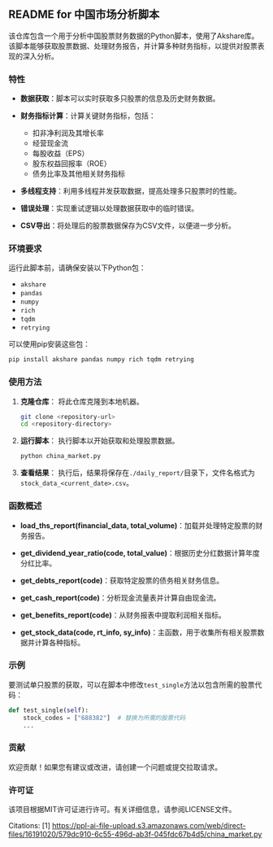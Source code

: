 ## README for 中国市场分析脚本

该仓库包含一个用于分析中国股票财务数据的Python脚本，使用了Akshare库。该脚本能够获取股票数据、处理财务报告，并计算多种财务指标，以提供对股票表现的深入分析。

### 特性

- **数据获取**：脚本可以实时获取多只股票的信息及历史财务数据。

- **财务指标计算**：计算关键财务指标，包括：
  - 扣非净利润及其增长率
  - 经营现金流
  - 每股收益（EPS）
  - 股东权益回报率（ROE）
  - 债务比率及其他相关财务指标

- **多线程支持**：利用多线程并发获取数据，提高处理多只股票时的性能。

- **错误处理**：实现重试逻辑以处理数据获取中的临时错误。

- **CSV导出**：将处理后的股票数据保存为CSV文件，以便进一步分析。

### 环境要求

运行此脚本前，请确保安装以下Python包：

- `akshare`
- `pandas`
- `numpy`
- `rich`
- `tqdm`
- `retrying`

可以使用pip安装这些包：

```bash
pip install akshare pandas numpy rich tqdm retrying
```

### 使用方法

1. **克隆仓库**：
   将此仓库克隆到本地机器。

   ```bash
   git clone <repository-url>
   cd <repository-directory>
   ```

2. **运行脚本**：
   执行脚本以开始获取和处理股票数据。

   ```bash
   python china_market.py
   ```

3. **查看结果**：
   执行后，结果将保存在`./daily_report/`目录下，文件名格式为`stock_data_<current_date>.csv`。

### 函数概述

- **load_ths_report(financial_data, total_volume)**：加载并处理特定股票的财务报告。

- **get_dividend_year_ratio(code, total_value)**：根据历史分红数据计算年度分红比率。

- **get_debts_report(code)**：获取特定股票的债务相关财务信息。

- **get_cash_report(code)**：分析现金流量表并计算自由现金流。

- **get_benefits_report(code)**：从财务报表中提取利润相关指标。

- **get_stock_data(code, rt_info, sy_info)**：主函数，用于收集所有相关股票数据并计算各种指标。

### 示例

要测试单只股票的获取，可以在脚本中修改`test_single`方法以包含所需的股票代码：

```python
def test_single(self):
    stock_codes = ["688382"]  # 替换为所需的股票代码
    ...
```

### 贡献

欢迎贡献！如果您有建议或改进，请创建一个问题或提交拉取请求。

### 许可证

该项目根据MIT许可证进行许可。有关详细信息，请参阅LICENSE文件。

Citations:
[1] https://ppl-ai-file-upload.s3.amazonaws.com/web/direct-files/16191020/579dc910-6c55-496d-ab3f-045fdc67b4d5/china_market.py